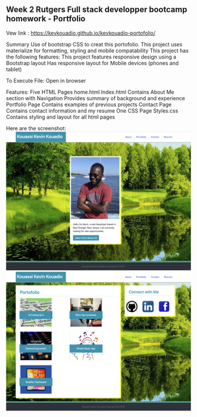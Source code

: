 ## Week 2 Rutgers Full stack developper bootcamp homework - Portfolio

Vew link : https://kevkouadio.github.io/kevkouadio-portofolio/

Summary
Use of bootstrap CSS to creat this portofolio.
This project uses materialize for formatting, styling and mobile compatability
This project has the following features:
This project features responsive design using a Bootstrap layout
Has responsive layout for Mobile devices (phones and tablet) 

To Execute File:
Open in browser

Features:
Five HTML Pages
home.html
Index.html
Contains About Me section with Navigation
Provides summary of background and experience
Portfolio Page
Contains examples of previous projects
Contact Page
Contains contact information
and my resume 
One CSS Page
Styles.css
Contains styling and layout for all html pages

Here are the screenshot: 
![My portofolio Demo](./assets/images/Screen-Shot-1.png)
![My portofolio Demo](./assets/images/Screen-Shot-2.png)
 